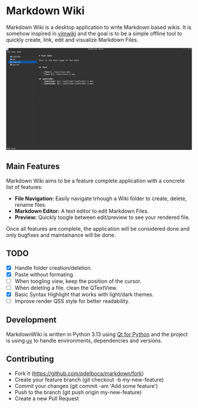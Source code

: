 # Markdown Wiki

Markdown Wiki is a desktop application to write Markdown based wikis. It is somehow inspired in [vimwiki](https://vimwiki.github.io/) and the
goal is to be a simple offline tool to quickly create, link, edit and visualize Markdown Files.

![Application screenshot](./index.png)

## Main Features

Markdown Wiki aims to be a feature complete application with a concrete list of features:

  - **File Navigation:** Easily navigate trhough a Wiki folder to create, delete, rename files.
  - **Markdown Editor:** A text editor to edit Markdown Files.
  - **Preview:** Quickly toogle between edit/preview to see your rendered file.

Once all features are complete, the application will be considered done and only bugfixes and maintainance will be done.

## TODO
  - [x] Handle folder creation/deletion.
  - [x] Paste without formating.
  - [ ] When toogling view, keep the position of the cursor.
  - [ ] When deleting a file, clean the QTextView.
  - [x] Basic Syntax Highlight that works with light/dark themes.
  - [ ] Improve render QSS style for better readability.

## Development

MarkdownWiki is written in Python 3.13 using [Qt for Python](https://doc.qt.io/qtforpython-6/) and the project is using [uv](https://docs.astral.sh/uv/) to handle environments, dependencies and versions.


## Contributing

- Fork it (https://github.com/pdelboca/markdown/fork)
- Create your feature branch (git checkout -b my-new-feature)
- Commit your changes (git commit -am 'Add some feature')
- Push to the branch (git push origin my-new-feature)
- Create a new Pull Request

